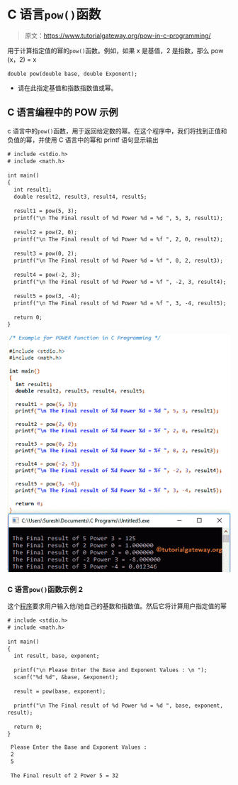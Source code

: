 # C 语言`pow()`函数

> 原文：<https://www.tutorialgateway.org/pow-in-c-programming/>

用于计算指定值的幂的`pow()`函数。例如，如果 x 是基值，2 是指数，那么 pow (x，2) = x

```
double pow(double base, double Exponent);
```

*   请在此指定基值和指数指数值或幂。

## C 语言编程中的 POW 示例

c 语言中的`pow()`函数，用于返回给定数的幂。在这个程序中，我们将找到正值和负值的幂，并使用 C 语言中的幂和 printf 语句显示输出

```
# include <stdio.h>
# include <math.h>

int main()
{
  int result1; 
  double result2, result3, result4, result5;

  result1 = pow(5, 3);
  printf("\n The Final result of %d Power %d = %d ", 5, 3, result1);

  result2 = pow(2, 0);
  printf("\n The Final result of %d Power %d = %f ", 2, 0, result2);

  result3 = pow(0, 2);
  printf("\n The Final result of %d Power %d = %f ", 0, 2, result3);

  result4 = pow(-2, 3);
  printf("\n The Final result of %d Power %d = %f ", -2, 3, result4);

  result5 = pow(3, -4);
  printf("\n The Final result of %d Power %d = %f ", 3, -4, result5);

  return 0;
}
```

![POW in C programming 1](img/67bafbc498218041f6bcd0c39af1e19d.png)

### C 语言`pow()`函数示例 2

这个[程序](https://www.tutorialgateway.org/c-programming-examples/)要求用户输入他/她自己的基数和指数值。然后它将计算用户指定值的幂

```
# include <stdio.h>
# include <math.h>

int main()
{
  int result, base, exponent;

  printf("\n Please Enter the Base and Exponent Values : \n ");
  scanf("%d %d", &base, &exponent);

  result = pow(base, exponent);

  printf("\n The Final result of %d Power %d = %d ", base, exponent, result);

  return 0;
}
```

```
 Please Enter the Base and Exponent Values :  
 2
 5

 The Final result of 2 Power 5 = 32
```